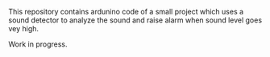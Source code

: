 This repository contains ardunino code of a small project which uses a sound
detector to analyze the sound and raise alarm when sound level goes vey high.

Work in progress.
